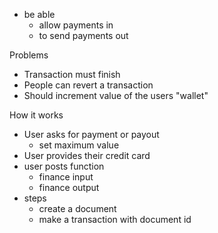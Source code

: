 
- be able
  - allow payments in
  - to send payments out

Problems
- Transaction must finish
- People can revert a transaction
- Should increment value of the users "wallet"


How it works
- User asks for payment or payout
  - set maximum value
- User provides their credit card
- user posts function
  - finance input
  - finance output
- steps
  - create a document
  - make a transaction with document id
